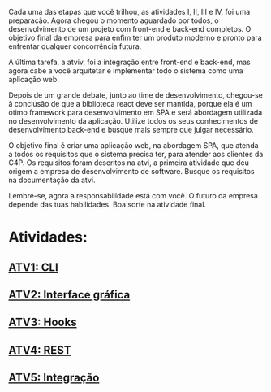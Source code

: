 Cada uma das etapas que você trilhou, as atividades I, II, III e IV, foi uma preparação. Agora chegou o
momento aguardado por todos, o desenvolvimento de um projeto com front-end e back-end completos. O
objetivo final da empresa para enfim ter um produto moderno e pronto para enfrentar qualquer concorrência
futura.

A última tarefa, a atviv, foi a integração entre front-end e back-end, mas agora cabe a você arquitetar e
implementar todo o sistema como uma aplicação web.

Depois de um grande debate, junto ao time de desenvolvimento, chegou-se à conclusão de que a biblioteca
react deve ser mantida, porque ela é um ótimo framework para desenvolvimento em SPA e será abordagem
utilizada no desenvolvimento da aplicação. Utilize todos os seus conhecimentos de desenvolvimento back-end
e busque mais sempre que julgar necessário.

O objetivo final é criar uma aplicação web, na abordagem SPA, que atenda a todos os requisitos que o sistema
precisa ter, para atender aos clientes da C4P. Os requisitos foram descritos na atvi, a primeira atividade que
deu origem a empresa de desenvolvimento de software. Busque os requisitos na documentação da atvi.

Lembre-se, agora a responsabilidade está com você. O futuro da empresa depende das tuas habilidades. Boa
sorte na atividade final.

# Atividades:
## <a href='https://github.com/GaSiqueira/Atividades-TP-2023/tree/Atv1'>**ATV1: CLI**</a>
## <a href='https://github.com/GaSiqueira/Atividades-TP-2023/tree/Atv2'>**ATV2: Interface gráfica**</a>
## <a href='https://github.com/GaSiqueira/Atividades-TP-2023/tree/Atv3'>**ATV3: Hooks**</a>
## <a href='https://github.com/GaSiqueira/Atividades-TP-2023/tree/Atv4'>**ATV4: REST**</a>
## <a href='https://github.com/GaSiqueira/Atividades-TP-2023/tree/Atv5'>**ATV5: Integração**</a>
